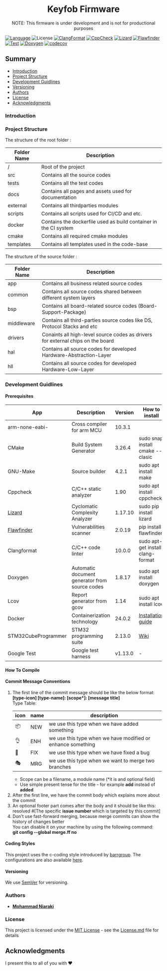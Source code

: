 <h1 align="center">
  Keyfob Firmware
</h1>
<p align="center">
 NOTE: This firmware is under development and is not for productional purposes   
</p>

[![Language](https://img.shields.io/badge/Made%20with-C-blue.svg)](https://shields.io/)
![License](https://camo.githubusercontent.com/890acbdcb87868b382af9a4b1fac507b9659d9bf/68747470733a2f2f696d672e736869656c64732e696f2f62616467652f6c6963656e73652d4d49542d626c75652e737667)
[![ClangFormat](https://github.com/niaraki/keyfob_firmware/actions/workflows/clangformat.yml/badge.svg)](https://github.com/niaraki/keyfob_firmware/actions/workflows/clangformat.yml)
[![CppCheck](https://github.com/niaraki/keyfob_firmware/actions/workflows/cppcheck.yml/badge.svg)](https://github.com/niaraki/keyfob_firmware/actions/workflows/cppcheck.yml)
[![Lizard](https://github.com/niaraki/keyfob_firmware/actions/workflows/lizard.yml/badge.svg)](https://github.com/niaraki/keyfob_firmware/actions/workflows/lizard.yml)
[![Flawfinder](https://github.com/niaraki/keyfob_firmware/actions/workflows/flawfinder.yml/badge.svg)](https://github.com/niaraki/keyfob_firmware/actions/workflows/flawfinder.yml)
[![Test](https://github.com/Niaraki/keyfob_firmware/actions/workflows/unit-test.yml/badge.svg)](https://github.com/Niaraki/keyfob_firmware/actions/workflows/unit-test.yml)
[![Doxygen](https://github.com/niaraki/keyfob_firmware/actions/workflows/doxygen.yml/badge.svg)](https://github.com/niaraki/keyfob_firmware/actions/workflows/doxygen.yml)
[![codecov](https://codecov.io/gh/Niaraki/keyfob_firmware/branch/dev/graph/badge.svg)](https://codecov.io/gh/Niaraki/keyfob_firmware)
    
## Summary 
  - [Introduction](#introduction)
  - [Project Structure](#project-structure)
  - [Development Guidlines](#development-guidlines)
  - [Versioning](#versioning)
  - [Authors](#authors)
  - [License](#license)
  - [Acknowledgments](#acknowledgments)

### Introduction

### Project Structure
The structure of the root folder :

| Folder Name | Description |
|-------------|-------------| 
| / | Root of the project |
| src | Contains all the source codes |
| tests | Contains all the test codes |
| docs | Contains all pages and assets used for documentation |
| external | Contains all thirdparties modules |
| scripts | Contains all scripts used for CI/CD and etc. |
| docker | Contains the dockerfile used as build container in the CI system|
| cmake | Contains all required cmake modules |
| templates | Contains all templates used in the code-base |

The structure of the source folder :

| Folder Name | Description |
|-------------|-------------| 
| app | Contains all business related source codes |
| common | Contains all source codes shared between different system layers|
| bsp | Contains all board-related source codes (Board-Support-Package)|
| middleware | Contains all third-parties source codes like DS, Protocol Stacks and etc |
| drivers | Conaints all high-level source codes as drivers for external chips on the board|
| hal | Contains all source codes for developed Hardware-Abstraction-Layer|
| hll | Contains all source codes for developed Hardware-Low-Layer|


### Development Guidlines 
#### Prerequisites


| App | Description | Version | How to install |
|-----|-------------|---------|----------------|
| arm-none-eabi- | Cross compiler for arm MCU | 10.3.1 | |
| CMake | Build System Generator | 3.26.4 | sudo snap install cmake --clasic |
| GNU-Make | Source builder | 4.2.1 | sudo apt install make |
| Cppcheck | C/C++ static analyzer | 1.90 | sudo apt install cppcheck |
| [Lizard](https://github.com/terryyin/lizard) | Cyclomatic Complexity Analyzer | 1.17.10  | sudo pip install lizard |
| [Flawfinder](https://github.com/david-a-wheeler/flawfinder) | Vulnerabilities scanner | 2.0.19 | pip install flawfinder |
| Clangformat | C/C++ code linter | 10.0.0 | sudo apt-get install clang-format |
| Doxygen | Automatic document generator from source codes | 1.8.17 | sudo apt install doxygen |
| Lcov | Report generator from gcov | 1.14 | sudo apt install lcov |
| Docker | Containerization technology | 24.0.2 | [Installation guide](https://docs.docker.com/engine/install/ubuntu/) |
| STM32CubeProgrammer | STM32 programming suite | 2.13.0 |[Wiki](https://wiki.st.com/stm32mpu/wiki/STM32CubeProgrammer)|
| Google Test | Google test harness | v1.13.0 | - |



#### How To Compile 
#### Commit Message Conventions
<ol>
<li>
The first line of the commit message should be like the below format:<br/>
    <b>[type-icon] [type-name]: [scope*]: [message title] </b><br/> 
Type Table:

| icon | name | description |
|------|----|-------------|
|📦 | NEW | we use this type when we have added something |
|👌 | ENH | we use this type when we have modified or enhance something |
|🐛 | FIX | we use this type when we have fixed a bug |
|🎭 | MRG | we use this type when we want to merge two branches|


<ul>
    <li>
    Scope can be a filename, a module name (*it is and optional field)
    </li>
    <li>
    Use simple present tense for the title - for example <b>add</b> instead of <b>added</b>
    </li>
</ul>
</li>
<li>
After the first line, we have the commit body which explains more about the commit
</li>
<li>
An optional footer part comes after the body and it should be like this:<br/>
resolved #[The specific <b> issue number </b> which is targeted by this commit]
</li>
<li>
Don't use fast-forward merging, because merge commits can show the history of changes better<br/>
You can disable it on your machine by using the following command:<br/>
<b>git config --global merge.ff no</b>
</li>
</ol>

#### Coding Styles
This project uses the c-coding style introduced by [barrgroup](https://barrgroup.com/embedded-systems/books/embedded-c-coding-standard). The configurations are also available [here](https://github.com/petertorelli/clang-format-barr-c).

#### Versioning
We use [SemVer](http://semver.org/) for versioning.

### Authors
- [**Mohammad Niaraki**](https://www.github.com/niaraki)

### License
 This project is licensed under the [MIT License](https://opensource.org/license/mit) - see the [License.md](License.md) file for
details

## Acknowledgments
I present this to all of you with :heart:
